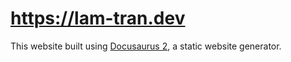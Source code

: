 # https://lam-tran.dev

This website built using [Docusaurus 2](https://docusaurus.io/), a static website generator.